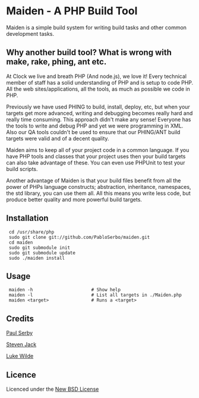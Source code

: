 # Maiden - A PHP Build Tool

Maiden is a simple build system for writing build tasks and other common development tasks.

## Why another build tool? What is wrong with make, rake, phing, ant etc.

At Clock we live and breath PHP (And node.js), we love it! Every technical member of staff has a solid understanding of PHP and is setup to code PHP.
All the web sites/applications, all the tools, as much as possible we code in PHP.

Previously we have used PHING to build, install, deploy, etc, but when your targets get more advanced, writing and debugging
becomes really hard and really time consuming. This approach didn't make any sense! Everyone has the tools to write and debug PHP and yet we were
programming in XML. Also our QA tools couldn't be used to ensure that our PHING/ANT build targets were valid and of a decent quality.

Maiden aims to keep all of your project code in a common language. If you have PHP tools and classes that your project uses then your build targets
can also take advantage of these. You can even use PHPUnit to test your build scripts.

Another advantage of Maiden is that your build files benefit from all the power of PHPs language constructs; abstraction, inheritance, namespaces,
the std library, you can use them all. All this means you write less code, but produce better quality and more powerful build targets.

## Installation

     cd /usr/share/php
     sudo git clone git://github.com/PabloSerbo/maiden.git
     cd maiden
     sudo git submodule init
     sudo git submodule update
     sudo ./maiden install

## Usage

     maiden -h 						# Show help
     maiden -l 						# List all targets in ./Maiden.php
     maiden <target>				# Runs a <target>

## Credits

[Paul Serby](https://github.com/PabloSerbo/)

[Steven Jack](https://github.com/stevenjack/)

[Luke Wilde](https://github.com/lukewilde/)


## Licence
Licenced under the [New BSD License](http://opensource.org/licenses/bsd-license.php)
